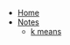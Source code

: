 <!-- docs/_sidebar.md -->
* [Home](/README.md)
* [Notes](/notes/)
  * [k means](https://github.com/travelwithwind/STA314/blob/master/notes/k%20clustering.md)
